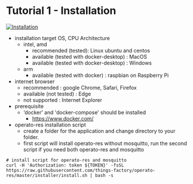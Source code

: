 # Tutorial 1 - Installation

[![Installation](https://img.youtube.com/vi/AM6LZ_NcNYM/mqdefault.jpg)](https://youtu.be/AM6LZ_NcNYM)

- installation target OS, CPU Architecture
  - intel, amd
    - recommended (tested): Linux ubuntu and centos
    - available (tested with docker-desktop) : MacOS
    - available (tested with docker-desktop) : Windows
  - arm
    - available (tested with docker) : raspbian on Raspberry Pi
- internet browser
  - recommended : google Chrome, Safari, Firefox
  - available (not tested) : Edge
  - not supported : Internet Explorer
- prerequisite
  - ‘docker' and 'docker-compose' should be installed
    - https://www.docker.com/
- operato-res installation script
  - create a folder for the application and change directory to your folder.
  - first script will install operato-res without mosquitto, run the second script if you need both operato-res and mosquitto


```
# install script for operato-res and mosquitto
curl -H 'Authorization: token ${TOKEN}' -fsSL https://raw.githubusercontent.com/things-factory/operato-res/master/installer/install.sh | bash -s
```